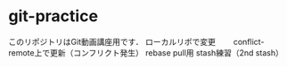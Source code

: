 # git-practice
このリポジトリはGit動画講座用です．
ローカルリポで変更　　
conflict-remote上で更新（コンフリクト発生）
rebase pull用
stash練習（2nd stash）
